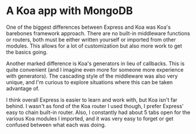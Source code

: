 # A Koa app with MongoDB

One of the biggest differences between Express and Koa was Koa's barebones framework approach. There are no built-in middleware functions or routers, both must be either written yourself or imported from other modules. This allows for a lot of customization but also more work to get the basics going.

Another marked difference is Koa's generators in lieu of callbacks. This is quite convenient (and I imagine even more for someone more experience with generators). The cascading style of the middleware was also very unique, and I'm curious to explore situations where this can be taken advantage of.

I think overall Express is easier to learn and work with, but Koa isn't far behind. I wasn't as fond of the Koa router I used though, I prefer Express' easy to chain built-in router. Also, I constantly had about 5 tabs open for the various Koa modules I imported, and it was very easy to forget or get confused between what each was doing.
